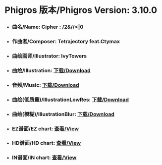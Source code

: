 
# Phigros 版本/Phigros Version:  3.10.0

- ### __曲名/Name:  Cipher : /2&//<|0__

- ### __作曲者/Composer:  Tetrajectory feat.Ctymax__

- ### __曲绘画师/Illustrator:  IvyTowers__

- ### __曲绘/Illustration:  [下载/Download](https://github.com/Po6647A/WebAssests/releases/download/3.10.0/1082.png)__

- ### __音频/Music:  [下载/Download](https://github.com/Po6647A/WebAssests/releases/download/3.10.0/1834.ogg)__

- ### __曲绘(低质量)/IllustrationLowRes:  [下载/Download](https://github.com/Po6647A/WebAssests/releases/download/3.10.0/1574.png)__

- ### __曲绘(模糊)/IllustrationBlur:  [下载/Download](https://github.com/Po6647A/WebAssests/releases/download/3.10.0/0)__


- ### __EZ谱面/EZ chart:  [查看/View](./EZ.json/index.html)__

- ### __HD谱面/HD chart:  [查看/View](./HD.json/index.html)__

- ### __IN谱面/IN chart:  [查看/View](./IN.json/index.html)__
